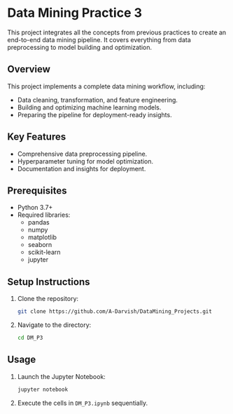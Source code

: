 # Data Mining Practice 3

This project integrates all the concepts from previous practices to create an end-to-end data mining pipeline. It covers everything from data preprocessing to model building and optimization.

## Overview
This project implements a complete data mining workflow, including:
- Data cleaning, transformation, and feature engineering.
- Building and optimizing machine learning models.
- Preparing the pipeline for deployment-ready insights.

## Key Features
- Comprehensive data preprocessing pipeline.
- Hyperparameter tuning for model optimization.
- Documentation and insights for deployment.

## Prerequisites
- Python 3.7+
- Required libraries:
  - pandas
  - numpy
  - matplotlib
  - seaborn
  - scikit-learn
  - jupyter

## Setup Instructions
1. Clone the repository:
   ```bash
   git clone https://github.com/A-Darvish/DataMining_Projects.git
   ```
2. Navigate to the directory:
   ```bash
   cd DM_P3
   ```

## Usage
1. Launch the Jupyter Notebook:
   ```bash
   jupyter notebook
   ```
2. Execute the cells in `DM_P3.ipynb` sequentially.
